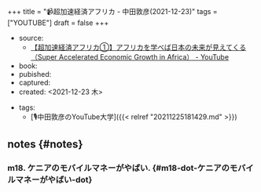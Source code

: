 +++
title = "📹超加速経済アフリカ - 中田敦彦(2021-12-23)"
tags = ["YOUTUBE"]
draft = false
+++

-   source:
    -   [【超加速経済アフリカ①】アフリカを学べば日本の未来が見えてくる（Super Accelerated Economic Growth in Africa） - YouTube](https://www.youtube.com/watch?v=cigAUer8Nzk)
-   book:
-   pubished:
-   captured:
-   created: <span class="timestamp-wrapper"><span class="timestamp">&lt;2021-12-23 木&gt;</span></span>

<!--listend-->

-   tags:
    -   [🎙中田敦彦のYouTube大学]({{< relref "20211225181429.md" >}})


## notes {#notes}


### m18. ケニアのモバイルマネーがやばい. {#m18-dot-ケニアのモバイルマネーがやばい-dot}
